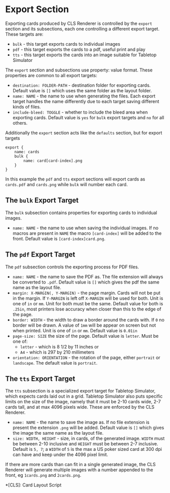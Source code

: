 # Export Section
Exporting cards produced by CLS Renderer is controlled by the `export` section and its subsections, each one controlling a different export target. These targets are:
 - `bulk` - this target exports cards to individual images
 - `pdf` - this target exports the cards to a pdf, useful print and play
 - `tts` - this target exports the cards into an image suitable for Tabletop Simulator

The `export` section and subsections use property: value format. These properties are common to all export targets:

 - `destination: FOLDER-PATH` - destination folder for exporting cards. Default value is `[]` which uses the same folder as the layout folder.
 - `name: NAME` - the name to use when generating the files. Each export target handles the name differently due to each target saving different kinds of files.
 - `include-bleed: TOGGLE` - whether to include the bleed area when exporting cards. Default value is `yes` for `bulk` export targets and `no` for all others.

Additionally the `export` section acts like the `defaults` section, but for export targets

    export {
        name: cards
        bulk {
            name: card[card-index].png
        }
    }

In this example the `pdf` and `tts` export sections will export cards as `cards.pdf` and `cards.png` while `bulk` will number each card.

## The `bulk` Export Target
The `bulk` subsection contains properties for exporting cards to individual images.

 - `name: NAME` - the name to use when saving the individual images. If no macros are present in `NAME` the macro `[card-index]` will be added to the front. Default value is `[card-index]card.png`.

## The `pdf` Export Target
The `pdf` subsection controls the exporting process for PDF files.

 - `name: NAME` - the name to save the PDF as. The file extension will always be converted to `.pdf`. Default value is `[]` which gives the pdf the same name as the layout file.
 - `margin: X-MARGIN(, Y-MARGIN)` - the page margin. Cards will not be put in the margin. If `Y-MARGIN` is left off `X-MARGIN` will be used for both. Unit is one of `in` or `mm`. Unit for both must be the same. Default value for both is `.25in`, most printers lose accuracy when closer than this to the edge of the page.
 - `border: WIDTH` - the width to draw a border around the cards with. If `0` no border will be drawn. A value of `1mm` will be appear on screen but not when printed. Unit is one of `in` or `mm`. Default value is `0.01in`
 - `page-size: SIZE` the size of the page. Default value is `letter`. Must be one of: 
     - `letter` - which is 8 1/2 by 11 inches or
     - `A4` - which is 297 by 210 millimeters
 - `orientation: ORIENTATION` - the rotation of the page, either `portrait` or `landscape`. The default value is `portrait`.


## The `tts` Export Target
The `tts` subsection is a specialized export target for Tabletop Simulator, which expects cards laid out in a grid. Tabletop Simulator also puts specific limits on the size of the image, namely that it must be 2-10 cards wide, 2-7 cards tall, and at max 4096 pixels wide. These are enforced by the CLS Renderer.

 - `name: NAME` - the name to save the image as. If no file extension is present the extension `.png` will be added. Default value is `[]` which gives the image the same name as the layout file.
 - `size: WIDTH, HEIGHT` - size, in cards, of the generated image. `WIDTH` must be between 2-10 inclusive and `HEIGHT` must be between 2-7 inclusive. Default is `5, 7`; a `WIDTH` of `5` is the max a US poker sized card at 300 dpi can have and keep under the 4096 pixel limit.

If there are more cards than can fit in a single generated image, the CLS Renderer will generate multiple images with a number appended to the front, eg `1cards.png` and `2cards.png`.

*[CLS]: Card Layout Script